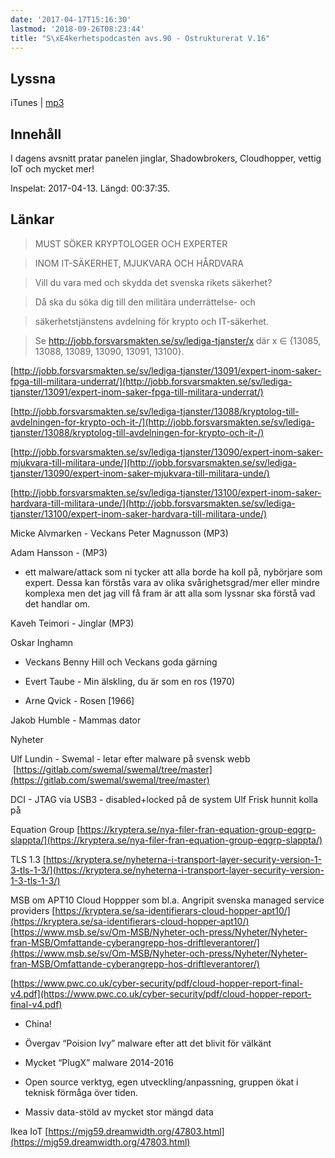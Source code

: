 ```yaml
---
date: '2017-04-17T15:16:30'
lastmod: '2018-09-26T08:23:44'
title: "S\xE4kerhetspodcasten avs.90 - Ostrukturerat V.16"
---
```

## Lyssna

iTunes \| [mp3](http://traffic.libsyn.com/sakerhetspodcasten/Sakerhetspodcasten_2017-04-13_Ostrukt.mp3)

## Innehåll

I dagens avsnitt pratar panelen jinglar, Shadowbrokers, Cloudhopper, vettig IoT och mycket mer!

Inspelat: 2017-04-13. Längd: 00:37:35.

## Länkar

> MUST SÖKER KRYPTOLOGER OCH EXPERTER


> INOM IT-SÄKERHET, MJUKVARA OCH HÅRDVARA




> Vill du vara med och skydda det svenska rikets säkerhet?


> Då ska du söka dig till den militära underrättelse- och


> säkerhetstjänstens avdelning för krypto och IT-säkerhet.




> Se http://jobb.forsvarsmakten.se/sv/lediga-tjanster/x där x ∈ {13085, 13088, 13089,
13090, 13091, 13100}.




[http://jobb.forsvarsmakten.se/sv/lediga-tjanster/13091/expert-inom-saker-fpga-till-militara-underrat/](http://jobb.forsvarsmakten.se/sv/lediga-tjanster/13091/expert-inom-saker-fpga-till-militara-underrat/)

[http://jobb.forsvarsmakten.se/sv/lediga-tjanster/13088/kryptolog-till-avdelningen-for-krypto-och-it-/](http://jobb.forsvarsmakten.se/sv/lediga-tjanster/13088/kryptolog-till-avdelningen-for-krypto-och-it-/)

[http://jobb.forsvarsmakten.se/sv/lediga-tjanster/13090/expert-inom-saker-mjukvara-till-militara-unde/](http://jobb.forsvarsmakten.se/sv/lediga-tjanster/13090/expert-inom-saker-mjukvara-till-militara-unde/)

[http://jobb.forsvarsmakten.se/sv/lediga-tjanster/13100/expert-inom-saker-hardvara-till-militara-unde/](http://jobb.forsvarsmakten.se/sv/lediga-tjanster/13100/expert-inom-saker-hardvara-till-militara-unde/)



Micke Alvmarken - Veckans Peter Magnusson (MP3)



Adam Hansson - (MP3)

* ett malware/attack som ni tycker att alla borde ha koll på, nybörjare som expert.
Dessa kan förstås vara av olika svårighetsgrad/mer eller mindre komplexa men det
jag vill få fram är att alla som lyssnar ska förstå vad det handlar om.





Kaveh Teimori - Jinglar (MP3)



Oskar Inghamn

* Veckans Benny Hill och Veckans goda gärning

* Evert Taube - Min älskling, du är som en ros (1970)

* Arne Qvick - Rosen [1966]





Jakob Humble - Mammas dator



Nyheter

Ulf Lundin - Swemal - letar efter malware på svensk webb  [https://gitlab.com/swemal/swemal/tree/master](https://gitlab.com/swemal/swemal/tree/master)



DCI - JTAG via USB3 - disabled+locked på de system Ulf Frisk hunnit kolla på



Equation Group [https://kryptera.se/nya-filer-fran-equation-group-eqgrp-slappta/](https://kryptera.se/nya-filer-fran-equation-group-eqgrp-slappta/)



TLS 1.3 [https://kryptera.se/nyheterna-i-transport-layer-security-version-1-3-tls-1-3/](https://kryptera.se/nyheterna-i-transport-layer-security-version-1-3-tls-1-3/)



MSB om APT10 Cloud Hoppper som bl.a. Angripit svenska managed service providers [https://kryptera.se/sa-identifierars-cloud-hopper-apt10/](https://kryptera.se/sa-identifierars-cloud-hopper-apt10/)  [https://www.msb.se/sv/Om-MSB/Nyheter-och-press/Nyheter/Nyheter-fran-MSB/Omfattande-cyberangrepp-hos-driftleverantorer/](https://www.msb.se/sv/Om-MSB/Nyheter-och-press/Nyheter/Nyheter-fran-MSB/Omfattande-cyberangrepp-hos-driftleverantorer/)

[https://www.pwc.co.uk/cyber-security/pdf/cloud-hopper-report-final-v4.pdf](https://www.pwc.co.uk/cyber-security/pdf/cloud-hopper-report-final-v4.pdf)

* China!

* Övergav “Poision Ivy” malware efter att det blivit för välkänt

* Mycket “PlugX” malware 2014-2016

* Open source verktyg, egen utveckling/anpassning, gruppen ökat i teknisk förmåga över tiden.

* Massiv data-stöld av mycket stor mängd data





Ikea IoT [https://mjg59.dreamwidth.org/47803.html](https://mjg59.dreamwidth.org/47803.html)



